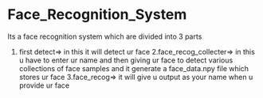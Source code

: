 # Face_Recognition_System
Its a face recognition system which are divided into 3 parts

1. first detect=> in this it will detect ur face
2.face_recog_collecter=> in this u have to enter ur name and then giving ur face to detect various collections of face samples and it generate a face_data.npy file which stores ur face
3.face_recog=> it will give u output as your name when u provide ur face
